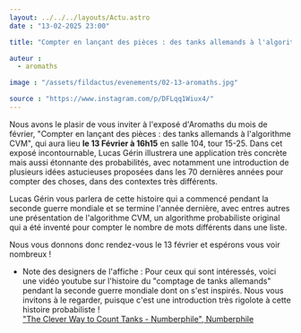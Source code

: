```yaml
---
layout: ../../../layouts/Actu.astro
date : "13-02-2025 23:00"

title: "Compter en lançant des pièces : des tanks allemands à l'algorithme CVM"

auteur :
  - aromaths

image : "/assets/fildactus/evenements/02-13-aromaths.jpg"

source : "https://www.instagram.com/p/DFLqq1Wiux4/"
---
```


Nous avons le plasir de vous inviter à l'exposé d'Aromaths du mois de février, "Compter en lançant des pièces : des tanks allemands à l'algorithme CVM", qui aura lieu __le 13 Février à 16h15__ en salle 104, tour 15-25. Dans cet exposé incontournable, Lucas Gérin illustrera une application très concrète mais aussi étonnante des probabilités, avec notamment une introduction de plusieurs idées astucieuses proposées dans les 70 dernières années pour compter des choses, dans des contextes très différents.

Lucas Gérin vous parlera de cette histoire qui a commencé pendant la seconde guerre mondiale et se termine l'année dernière, avec entres autres une présentation de l'algorithme CVM, un algorithme probabiliste original qui a été inventé pour compter le nombre de mots différents dans une liste.

Nous vous donnons donc rendez-vous le 13 février et espérons vous voir nombreux !

+ Note des designers de l'affiche : Pour ceux qui sont intéressés, voici une vidéo youtube sur l'histoire du "comptage de tanks allemands" pendant la seconde guerre mondiale dont on s'est inspirés. Nous vous invitons à le regarder, puisque c'est une introduction très rigolote à cette histoire probabiliste !  
["The Clever Way to Count Tanks - Numberphile", Numberphile](https://youtu.be/WLCwMRJBhuI)